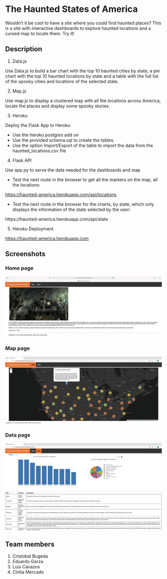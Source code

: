 # The Haunted States of America

Wouldn’t it be cool to have a site where you could find haunted places? This is a site with interactive dashboards to explore haunted locations and a cursed map to locate them. Try it!

## Description

1. Data.js

Use Data.js to build a bar chart with the top 10 haunted cities by state, a pie chart with the top 10 haunted locations by state and a table with the full list of the spooky cities and locations of the selected state.

2. Map.js

Use map.js to display a clustered map with all the locations across America, locate the places and display some spooky stories.

3. Heroku

Deploy the Flask App to Heroku

  * Use the heroku postgres add on
  * Use the provided schema.sql to create the tables.
  * Use the option Import/Export of the table to import the data from the haunted_locations.csv file

4. Flask API

Use app.py to serve the data needed for the dashboards and map

  * Test the next route in the browser to get all the markers on the map, all the locations:
  
  <https://haunted-america.herokuapp.com/api/locations>

  * Test the next route in the browser for the charts, by state, which only displays the information of the state selected by the user: 
  
  https://<span></span>haunted-america.herokuapp.com/api/state

5. Heroku Deployment

<https://haunted-america.herokuapp.com>

## Screenshots

### Home page

![Home page](static/images/home_page.png)

### Map page

![Map page](static/images/map_page.png)

### Data page

![Data page](static/images/data_page.png)

## Team members

1. Cristobal Bugeda
2. Eduardo Garza
3. Luis Cavazos
4. Cintia Mercado

